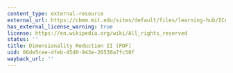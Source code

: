 ```yaml
---
content_type: external-resource
external_url: https://cbmm.mit.edu/sites/default/files/learning-hub/ICA-Tutorial-2SNH.pdf
has_external_license_warning: true
license: https://en.wikipedia.org/wiki/All_rights_reserved
status: ''
title: Dimensionality Reduction II (PDF)
uid: 06de5cee-dfeb-45d0-943e-26530a7fc50f
wayback_url: ''
---
```

